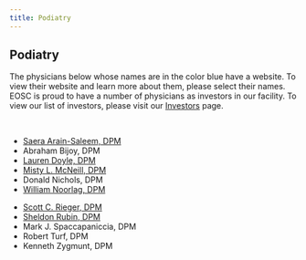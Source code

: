 ```yaml
---
title: Podiatry
---
```


<section id="content">
	<div class="container_24">
		<div class="grid_24">
			<div class="wrapper">
				<div class="grid_17 alpha rt-ident-bot-1">
					<div class="rt-inner-ident-3">
						<h2 class="ident-bot-3">Podiatry</h2>
						<div class="line ident-bot-13"></div>
						<div class="wrapper ident-bot-5">
							<p>The physicians below whose names are in the color blue have a website.  To view their website and learn more about them, please select their names. EOSC is proud to have a number of physicians as investors in our facility. To view our list of investors, please visit our <a href="/patients/investors">Investors</a> page.</p>
							<p>&nbsp;</p>
							<div class="grid_8 alpha rt-ident-bot-2">
								<div class="wrapper ident-bot-15"></div>
								<ul class="list-2">
									<li><a href="http://www.elmhurstfootdoc.com" target="_blank">Saera Arain-Saleem, DPM</a></li>
									<li>Abraham Bijoy, DPM</li>
									<li><a href="http://www.elmhurstfootdoc.com" target="_blank">Lauren Doyle, DPM</a></li>
									<li><a href="http://www.elmhurstfootdoc.com" target="_blank">Misty L. McNeill, DPM</a></li>
                                    <li>Donald Nichols, DPM</li>
									<li><a href="http://www.elmortho.com/william-m-noorlag.html" target="_blank">William Noorlag, DPM</a></li>
                                </ul>
							</div>
							<div class="grid_8 omega">
								<div class="wrapper ident-bot-15"></div>
								<ul class="list-2">
									<li><a href="http://www.elmhurstclinic.org" target="_blank">Scott C. Rieger, DPM</a></li>
									<li><a href="http://www.drrubindpm.net/" target="_blank">Sheldon Rubin, DPM</a></li>
									<li>Mark J. Spaccapaniccia, DPM</li>
                                    <li>Robert Turf, DPM</li>
                                    <li>Kenneth Zygmunt, DPM</li>
								</ul>
							</div>
						</div>
					</div>
				</div>